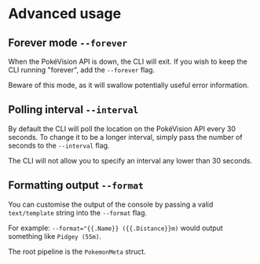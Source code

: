 # Advanced usage

## Forever mode `--forever`

When the PokéVision API is down, the CLI will exit. If you wish to keep the CLI running "forever", add the `--forever` flag.

Beware of this mode, as it will swallow potentially useful error information.

## Polling interval `--interval`

By default the CLI will poll the location on the PokéVision API every 30 seconds. To change it to be a longer interval, simply pass the number of seconds to the `--interval` flag.

The CLI will not allow you to specify an interval any lower than 30 seconds.

## Formatting output `--format`

You can customise the output of the console by passing a valid `text/template` string into the `--format` flag.

For example: `--format="{{.Name}} ({{.Distance}}m)` would output something like `Pidgey (55m)`.

The root pipeline is the `PokemonMeta` struct.
